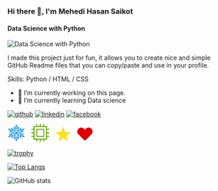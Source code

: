 ### Hi there 👋, I'm Mehedi Hasan Saikot
#### Data Science with Python
![Data Science with Python](https://media.licdn.com/dms/image/v2/D5603AQHO1lq0_4ccRw/profile-displayphoto-shrink_400_400/profile-displayphoto-shrink_400_400/0/1719331669778?e=1733961600&v=beta&t=69CHhO1geoajcnd-3njU7VA3wtpX-p4tVG4MN8pn1UI)

I made this project just for fun, it allows you to create nice and simple GitHub Readme files that you can copy/paste and use in your profile.

Skills: Python / HTML / CSS

- 🔭 I’m currently working on this page. 
- 🌱 I’m currently learning Data science  


[<img src='https://cdn.jsdelivr.net/npm/simple-icons@3.0.1/icons/github.svg' alt='github' height='40'>](https://github.com/mehedi-hasan-saikot)  [<img src='https://cdn.jsdelivr.net/npm/simple-icons@3.0.1/icons/linkedin.svg' alt='linkedin' height='40'>](https://www.linkedin.com/in/https://www.linkedin.com/in/mehedi-hasan-saikot//)  [<img src='https://cdn.jsdelivr.net/npm/simple-icons@3.0.1/icons/facebook.svg' alt='facebook' height='40'>](https://www.facebook.com/mehedi-hasan-saikot)  

<a href='https://archiveprogram.github.com/'><img src='https://raw.githubusercontent.com/acervenky/animated-github-badges/master/assets/acbadge.gif' width='40' height='40'></a> <a href='https://docs.github.com/en/developers'><img src='https://raw.githubusercontent.com/acervenky/animated-github-badges/master/assets/devbadge.gif' width='40' height='40'></a> <a href='https://stars.github.com/'><img src='https://raw.githubusercontent.com/acervenky/animated-github-badges/master/assets/starbadge.gif' width='35' height='35'></a> <a href='https://docs.github.com/en/github/supporting-the-open-source-community-with-github-sponsors'><img src='https://raw.githubusercontent.com/acervenky/animated-github-badges/master/assets/sponsorbadge.gif' width='35' height='35'></a> 

[![trophy](https://github-profile-trophy.vercel.app/?username=mehedi-hasan-saikot)](https://github.com/ryo-ma/github-profile-trophy)

[![Top Langs](https://github-readme-stats.vercel.app/api/top-langs/?username=mehedi-hasan-saikot)](https://github.com/anuraghazra/github-readme-stats)

![GitHub stats](https://github-readme-stats.vercel.app/api?username=mehedi-hasan-saikot&show_icons=true)  

